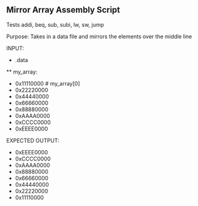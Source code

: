 ## Mirror Array Assembly Script

Tests addi, beq, sub, subi, lw, sw, jump

Purpose: Takes in a data file and mirrors the elements over the middle line

INPUT:
* .data

** my_array:
* 0x11110000	# my_array[0]
* 0x22220000
* 0x44440000
* 0x66660000
* 0x88880000
* 0xAAAA0000
* 0xCCCC0000
* 0xEEEE0000

EXPECTED OUTPUT:
* 0xEEEE0000
* 0xCCCC0000
* 0xAAAA0000
* 0x88880000
* 0x66660000
* 0x44440000
* 0x22220000
* 0x11110000

